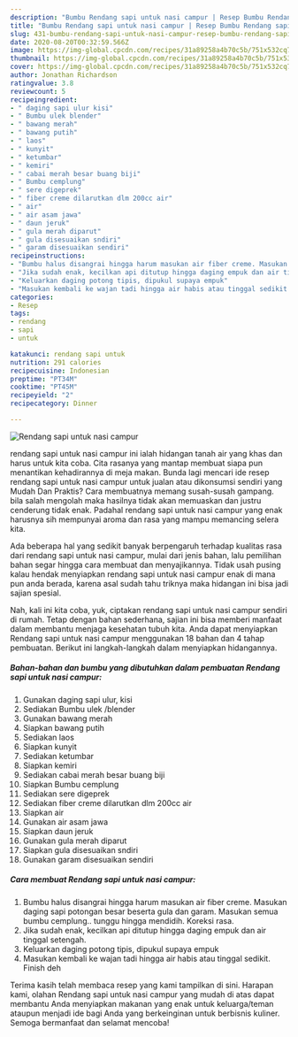 ```yaml
---
description: "Bumbu Rendang sapi untuk nasi campur | Resep Bumbu Rendang sapi untuk nasi campur Yang Enak dan Simpel"
title: "Bumbu Rendang sapi untuk nasi campur | Resep Bumbu Rendang sapi untuk nasi campur Yang Enak dan Simpel"
slug: 431-bumbu-rendang-sapi-untuk-nasi-campur-resep-bumbu-rendang-sapi-untuk-nasi-campur-yang-enak-dan-simpel
date: 2020-08-20T00:32:59.566Z
image: https://img-global.cpcdn.com/recipes/31a89258a4b70c5b/751x532cq70/rendang-sapi-untuk-nasi-campur-foto-resep-utama.jpg
thumbnail: https://img-global.cpcdn.com/recipes/31a89258a4b70c5b/751x532cq70/rendang-sapi-untuk-nasi-campur-foto-resep-utama.jpg
cover: https://img-global.cpcdn.com/recipes/31a89258a4b70c5b/751x532cq70/rendang-sapi-untuk-nasi-campur-foto-resep-utama.jpg
author: Jonathan Richardson
ratingvalue: 3.8
reviewcount: 5
recipeingredient:
- " daging sapi ulur kisi"
- " Bumbu ulek blender"
- " bawang merah"
- " bawang putih"
- " laos"
- " kunyit"
- " ketumbar"
- " kemiri"
- " cabai merah besar buang biji"
- " Bumbu cemplung"
- " sere digeprek"
- " fiber creme dilarutkan dlm 200cc air"
- " air"
- " air asam jawa"
- " daun jeruk"
- " gula merah diparut"
- " gula disesuaikan sndiri"
- " garam disesuaikan sendiri"
recipeinstructions:
- "Bumbu halus disangrai hingga harum masukan air fiber creme. Masukan daging sapi potongan besar beserta gula dan garam. Masukan semua bumbu cemplung.. tunggu hingga mendidih. Koreksi rasa."
- "Jika sudah enak, kecilkan api ditutup hingga daging empuk dan air tinggal setengah."
- "Keluarkan daging potong tipis, dipukul supaya empuk"
- "Masukan kembali ke wajan tadi hingga air habis atau tinggal sedikit. Finish deh"
categories:
- Resep
tags:
- rendang
- sapi
- untuk

katakunci: rendang sapi untuk 
nutrition: 291 calories
recipecuisine: Indonesian
preptime: "PT34M"
cooktime: "PT45M"
recipeyield: "2"
recipecategory: Dinner

---
```



![Rendang sapi untuk nasi campur](https://img-global.cpcdn.com/recipes/31a89258a4b70c5b/751x532cq70/rendang-sapi-untuk-nasi-campur-foto-resep-utama.jpg)


rendang sapi untuk nasi campur ini ialah hidangan tanah air yang khas dan harus untuk kita coba. Cita rasanya yang mantap membuat siapa pun menantikan kehadirannya di meja makan.
Bunda lagi mencari ide resep rendang sapi untuk nasi campur untuk jualan atau dikonsumsi sendiri yang Mudah Dan Praktis? Cara membuatnya memang susah-susah gampang. bila salah mengolah maka hasilnya tidak akan memuaskan dan justru cenderung tidak enak. Padahal rendang sapi untuk nasi campur yang enak harusnya sih mempunyai aroma dan rasa yang mampu memancing selera kita.



Ada beberapa hal yang sedikit banyak berpengaruh terhadap kualitas rasa dari rendang sapi untuk nasi campur, mulai dari jenis bahan, lalu pemilihan bahan segar hingga cara membuat dan menyajikannya. Tidak usah pusing kalau hendak menyiapkan rendang sapi untuk nasi campur enak di mana pun anda berada, karena asal sudah tahu triknya maka hidangan ini bisa jadi sajian spesial.


Nah, kali ini kita coba, yuk, ciptakan rendang sapi untuk nasi campur sendiri di rumah. Tetap dengan bahan sederhana, sajian ini bisa memberi manfaat dalam membantu menjaga kesehatan tubuh kita. Anda dapat menyiapkan Rendang sapi untuk nasi campur menggunakan 18 bahan dan 4 tahap pembuatan. Berikut ini langkah-langkah dalam menyiapkan hidangannya.

<!--inarticleads1-->

##### Bahan-bahan dan bumbu yang dibutuhkan dalam pembuatan Rendang sapi untuk nasi campur:

1. Gunakan  daging sapi ulur, kisi
1. Sediakan  Bumbu ulek /blender
1. Gunakan  bawang merah
1. Siapkan  bawang putih
1. Sediakan  laos
1. Siapkan  kunyit
1. Sediakan  ketumbar
1. Siapkan  kemiri
1. Sediakan  cabai merah besar buang biji
1. Siapkan  Bumbu cemplung
1. Sediakan  sere digeprek
1. Sediakan  fiber creme dilarutkan dlm 200cc air
1. Siapkan  air
1. Gunakan  air asam jawa
1. Siapkan  daun jeruk
1. Gunakan  gula merah diparut
1. Siapkan  gula disesuaikan sndiri
1. Gunakan  garam disesuaikan sendiri




<!--inarticleads2-->

##### Cara membuat Rendang sapi untuk nasi campur:

1. Bumbu halus disangrai hingga harum masukan air fiber creme. Masukan daging sapi potongan besar beserta gula dan garam. Masukan semua bumbu cemplung.. tunggu hingga mendidih. Koreksi rasa.
1. Jika sudah enak, kecilkan api ditutup hingga daging empuk dan air tinggal setengah.
1. Keluarkan daging potong tipis, dipukul supaya empuk
1. Masukan kembali ke wajan tadi hingga air habis atau tinggal sedikit. Finish deh




Terima kasih telah membaca resep yang kami tampilkan di sini. Harapan kami, olahan Rendang sapi untuk nasi campur yang mudah di atas dapat membantu Anda menyiapkan makanan yang enak untuk keluarga/teman ataupun menjadi ide bagi Anda yang berkeinginan untuk berbisnis kuliner. Semoga bermanfaat dan selamat mencoba!
